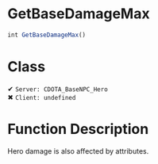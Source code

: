 # GetBaseDamageMax
```js	
int GetBaseDamageMax()
```
# Class
✔ `Server: CDOTA_BaseNPC_Hero`  
✖ `Client: undefined`  

# Function Description
Hero damage is also affected by attributes.
